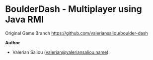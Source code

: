 # BoulderDash - Multiplayer using Java RMI

Original Game Branch
https://github.com/valeriansaliou/boulder-dash

**Author**
 - Valerian Saliou (<valerian@valeriansaliou.name>).
